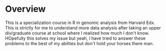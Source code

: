 # Overview 
This is a specialization course in R in genomic analysis from Harvard Edx. This is strictly for me to understand more data analysis after taking an upper div/graduate course at school where I realized how much I don't know. HOpefully this solves my issue but yeah, I have tried to answer these problems to the best of my abilties but don't hold your horses there man. 
